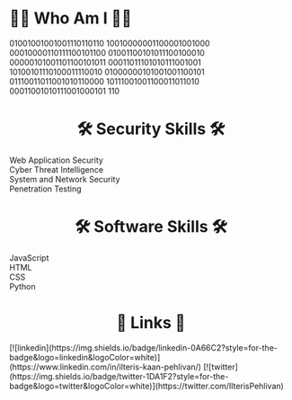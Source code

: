 <h1 class="center"> 🕵️‍♂️ Who Am I 🕵️‍♂️ </h1>
<p>01001001001001110110110
10010000001100001001000
00010000110111100101100
01001100101011100100010
00000101001101100101011
00011011101010111001001<br>
10100101110100011110010
01000000101001001100101
01110011011001010110000
10111001001100011011010
00011001010111001000101
110</p>
<center><h1> 🛠 Security Skills 🛠 </h1></center>
<p>Web Application Security<br>
Cyber Threat Intelligence<br>
System and Network Security<br>
Penetration Testing</p>
<center><h1> 🛠 Software Skills 🛠 </h1></center>
<p>JavaScript<br>
HTML<br>
CSS<br>
Python</p>


<center><h1> 🔗 Links 🔗 </h1></center>
[![linkedin](https://img.shields.io/badge/linkedin-0A66C2?style=for-the-badge&logo=linkedin&logoColor=white)](https://www.linkedin.com/in/ilteris-kaan-pehlivan/)
[![twitter](https://img.shields.io/badge/twitter-1DA1F2?style=for-the-badge&logo=twitter&logoColor=white)](https://twitter.com/IlterisPehlivan)
